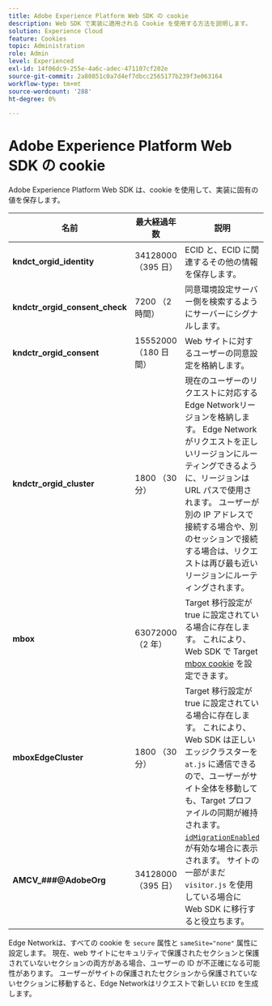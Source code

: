 ```yaml
---
title: Adobe Experience Platform Web SDK の cookie
description: Web SDK で実装に適用される Cookie を使用する方法を説明します。
solution: Experience Cloud
feature: Cookies
topic: Administration
role: Admin
level: Experienced
exl-id: 14f06dc9-255e-4a6c-adec-471107cf202e
source-git-commit: 2a80851c0a7d4ef7dbcc2565177b239f3e063164
workflow-type: tm+mt
source-wordcount: '288'
ht-degree: 0%

---
```


# Adobe Experience Platform Web SDK の cookie

Adobe Experience Platform Web SDK は、cookie を使用して、実装に固有の値を保存します。

| 名前 | 最大経過年数 | 説明 |
|---|---|---|
| **kndct_orgid_identity** | 34128000 （395 日） | ECID と、ECID に関連するその他の情報を保存します。 |
| **kndctr_orgid_consent_check** | 7200 （2 時間） | 同意環境設定サーバー側を検索するようにサーバーにシグナルします。 |
| **kndctr_orgid_consent** | 15552000 （180 日間） | Web サイトに対するユーザーの同意設定を格納します。 |
| **kndctr_orgid_cluster** | 1800 （30 分） | 現在のユーザーのリクエストに対応するEdge Networkリージョンを格納します。 Edge Networkがリクエストを正しいリージョンにルーティングできるように、リージョンは URL パスで使用されます。 ユーザーが別の IP アドレスで接続する場合や、別のセッションで接続する場合は、リクエストは再び最も近いリージョンにルーティングされます。 |
| **mbox** | 63072000 （2 年） | Target 移行設定が true に設定されている場合に存在します。 これにより、Web SDK で Target [mbox cookie](https://developer.adobe.com/target/implement/client-side/atjs/atjs-cookies/) を設定できます。 |
| **mboxEdgeCluster** | 1800 （30 分） | Target 移行設定が true に設定されている場合に存在します。 これにより、Web SDK は正しいエッジクラスターを `at.js` に通信できるので、ユーザーがサイト全体を移動しても、Target プロファイルの同期が維持されます。 |
| **AMCV_###@AdobeOrg** | 34128000 （395 日） | [`idMigrationEnabled`](https://experienceleague.adobe.com/en/docs/experience-platform/web-sdk/commands/configure/idmigrationenabled) が有効な場合に表示されます。 サイトの一部がまだ `visitor.js` を使用している場合に Web SDK に移行すると役立ちます。 |

Edge Networkは、すべての cookie を `secure` 属性と `sameSite="none"` 属性に設定します。 現在、web サイトにセキュリティで保護されたセクションと保護されていないセクションの両方がある場合、ユーザーの ID が不正確になる可能性があります。 ユーザーがサイトの保護されたセクションから保護されていないセクションに移動すると、Edge Networkはリクエストで新しい `ECID` を生成します。
